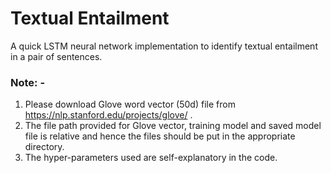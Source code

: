 # Textual Entailment
A quick LSTM neural network implementation to identify textual entailment in a pair of sentences.

### Note: -
  1. Please download Glove word vector (50d) file from https://nlp.stanford.edu/projects/glove/ .
  2. The file path provided for Glove vector, training model and saved model file is relative and hence the files should be put in the appropriate directory.
  3. The hyper-parameters used are self-explanatory in the code.
